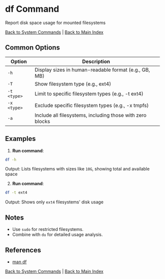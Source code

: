 # df Command

Report disk space usage for mounted filesystems

[Back to System Commands](./index.md) | [Back to Main Index](../../README.md)

## Common Options

| Option | Description |
|--------|-------------|
| `-h` | Display sizes in human-readable format (e.g., GB, MB) |
| `-T` | Show filesystem type (e.g., ext4) |
| `-t <type>` | Limit to specific filesystem types (e.g., -t ext4) |
| `-x <type>` | Exclude specific filesystem types (e.g., -x tmpfs) |
| `-a` | Include all filesystems, including those with zero blocks |

## Examples
1. **Run command**:
```bash
df -h
```
Output: Lists filesystems with sizes like `10G`, showing total and available space

2. **Run command**:
```bash
df -t ext4
```
Output: Shows only `ext4` filesystems' disk usage


## Notes
- Use `sudo` for restricted filesystems.
- Combine with `du` for detailed usage analysis.

## References
- [man df](https://man7.org/linux/man-pages/man1/df.1.html)

[Back to System Commands](../index.md) | [Back to Main Index](../../README.md)